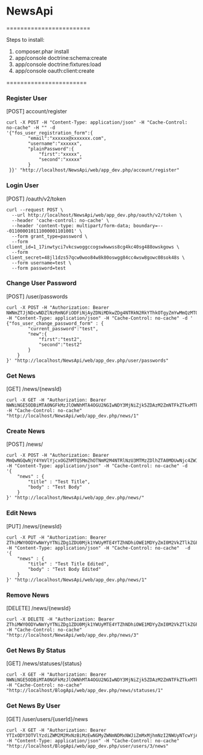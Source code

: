 # NewsApi

========================

Steps to install:

1. composer.phar install
2. app/console doctrine:schema:create
3. app/console doctrine:fixtures:load
4. app/console oauth:client:create

=======================

### Register User

[POST] account/register
```curl
curl -X POST -H "Content-Type: application/json" -H "Cache-Control: no-cache" -H "" -d 
'{"fos_user_registration_form":{
        "email":"xxxxxx@xxxxxxx.com",
        "username":"xxxxxx",
        "plainPassword":{
            "first":"xxxxx",
            "second":"xxxxx"
        }
 }}' "http://localhost/NewsApi/web/app_dev.php/account/register"
```

### Login User
[POST] /oauth/v2/token
```curl
curl --request POST \
  --url http://localhost/NewsApi/web/app_dev.php/oauth/v2/token \
  --header 'cache-control: no-cache' \
  --header 'content-type: multipart/form-data; boundary=---011000010111000001101001' \
  --form grant_type=password \
  --form client_id=1_17inwtyci7vkcswoggccogswkwwss8cg4kc40sg488owskgows \
  --form client_secret=48jl1dzs57qcw0woo84w8k80oswgg84cc4wsw8gowc08sok48s \
  --form username=test \
  --form password=test
  ```
### Change User Password
[POST] /user/passwords
```curl
curl -X POST -H "Authorization: Bearer NWNmZTJjNDcwNDZlNzRmNGFiODFiNjAyZDNiMDkwZDg4NTRkN2RkYThkOTgyZmYwMmQzMTQzMTM1Yzg2YzEwNw" -H "Content-Type: application/json" -H "Cache-Control: no-cache" -d '
{"fos_user_change_password_form" : {
        "current_password":"test",
        "new":{
            "first":"test2",
            "second":"test2"
        }
    }
}' "http://localhost/NewsApi/web/app_dev.php/user/passwords"
```

### Get News
[GET] /news/{newsId}
```curl
curl -X GET -H "Authorization: Bearer NWNiNGE5ODBiMTA0NGFkMzJlOWNhMTA4OGU2NGIwNDY3MjNiZjk5ZDAzM2ZmNTFkZTkxMTkwYWYzNzA1NzU0Mg" -H "Cache-Control: no-cache" "http://localhost/NewsApi/web/app_dev.php/news/1"
```
### Create News
[POST] /news/
```curl
curl -X POST -H "Authorization: Bearer MmQwNGQwNjY4YmVlYjcxOGZhMTQ5MmZhOTNmM2M4NTRlNzU3MTMzZDlhZTA0MDUwNjc4ZWIyOTEwZGFhNmViMg" -H "Content-Type: application/json" -H "Cache-Control: no-cache" -d 
'{
    "news" : {
        "title" : "Test Title",
        "body" : "Test Body"
    }
}' "http://localhost/NewsApi/web/app_dev.php/news/"
```
### Edit News
[PUT] /news/{newsId}
```curl
curl -X PUT -H "Authorization: Bearer ZThiMWY0ODYwNmYyYTNiZDg1ZDU0Mjk1YWUyMTE4YTZhNDhiOWE1MDYyZmI0M2VkZTlkZGFlNzAxYzRkNDM5Ng" -H "Content-Type: application/json" -H "Cache-Control: no-cache"  -d 
'{
    "news" : {
        "title" : "Test Title Edited",
        "body" : "Test Body Edited"
    }
}' "http://localhost/NewsApi/web/app_dev.php/news/1"
```

### Remove News
[DELETE] /news/{newsId}
```curl
curl -X DELETE -H "Authorization: Bearer ZThiMWY0ODYwNmYyYTNiZDg1ZDU0Mjk1YWUyMTE4YTZhNDhiOWE1MDYyZmI0M2VkZTlkZGFlNzAxYzRkNDM5Ng" -H "Cache-Control: no-cache" "http://localhost/NewsApi/web/app_dev.php/news/3"
```

### Get News By Status
[GET] /news/statuses/{status}
```curl
curl -X GET -H "Authorization: Bearer NWNiNGE5ODBiMTA0NGFkMzJlOWNhMTA4OGU2NGIwNDY3MjNiZjk5ZDAzM2ZmNTFkZTkxMTkwYWYzNzA1NzU0Mg" -H "Cache-Control: no-cache" "http://localhost/BlogApi/web/app_dev.php/news/statuses/1"
```

### Get News By User
[GET] /user/users/{userId}/news
```curl
curl -X GET -H "Authorization: Bearer YTIxODY3OTVlYzdiZWM2M2MxNzBiMzEwNGMyZWNmNDMxNWJiZmMxMjhmNzI2NWUyNTcwYjA1Mjk5OGU0OWI0YQ" -H "Content-Type: application/json" -H "Cache-Control: no-cache" "http://localhost/BlogApi/web/app_dev.php/user/users/3/news"
```
